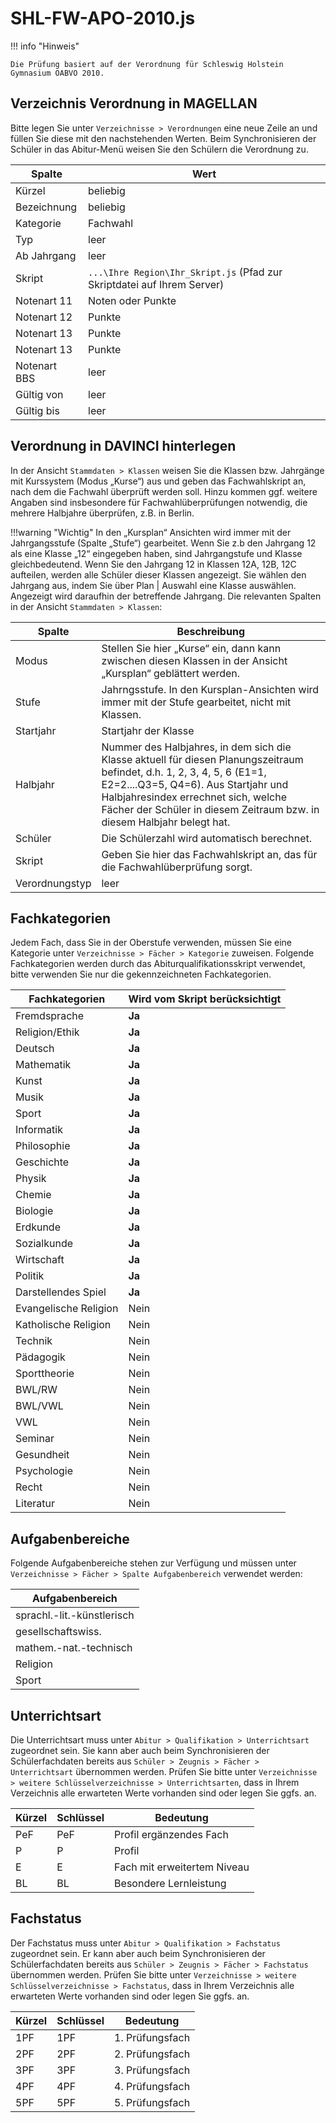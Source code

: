 # SHL-FW-APO-2010.js

!!! info "Hinweis"

    Die Prüfung basiert auf der Verordnung für Schleswig Holstein Gymnasium OABVO 2010.

## Verzeichnis Verordnung in MAGELLAN

Bitte legen Sie unter ```Verzeichnisse > Verordnungen``` eine neue Zeile an und füllen Sie diese mit den nachstehenden Werten. Beim Synchronisieren der Schüler in das Abitur-Menü weisen Sie den Schülern die Verordnung zu.

| Spalte       | Wert                                                                        |
| ------------ | --------------------------------------------------------------------------- |
| Kürzel       | beliebig                                                                    |
| Bezeichnung  | beliebig                                                                    |
| Kategorie    | Fachwahl                                                                    |
| Typ          | leer                                                                        |
| Ab Jahrgang  | leer                                                                        |
| Skript       | ```...\Ihre Region\Ihr_Skript.js``` (Pfad zur Skriptdatei auf Ihrem Server) |
| Notenart 11  | Noten oder Punkte                                                           |
| Notenart 12  | Punkte                                                                      |
| Notenart 13  | Punkte                                                                      |
| Notenart 13  | Punkte                                                                      |
| Notenart BBS | leer                                                                        |
| Gültig von   | leer                                                                        |
| Gültig bis   | leer                                                                        |

## Verordnung in DAVINCI hinterlegen

In der Ansicht ``Stammdaten > Klassen`` weisen Sie die Klassen bzw. Jahrgänge mit Kurssystem (Modus „Kurse“) aus und geben das Fachwahlskript an, nach dem die Fachwahl überprüft werden soll. Hinzu kommen ggf. weitere Angaben sind insbesondere für Fachwahlüberprüfungen notwendig, die mehrere Halbjahre überprüfen, z.B. in Berlin.

!!!warning "Wichtig"
    In den „Kursplan“ Ansichten wird immer mit der Jahrgangsstufe (Spalte „Stufe“) gearbeitet. Wenn Sie z.b den Jahrgang 12 als eine Klasse „12“ eingegeben haben, sind Jahrgangstufe und Klasse gleichbedeutend. Wenn Sie den Jahrgang 12 in Klassen 12A, 12B, 12C aufteilen, werden alle Schüler dieser Klassen angezeigt. Sie wählen den Jahrgang aus, indem Sie über Plan | Auswahl eine Klasse auswählen. Angezeigt wird daraufhin der betreffende Jahrgang.
Die relevanten Spalten in der Ansicht ``Stammdaten > Klassen``:

| Spalte | Beschreibung |
| -------------- | ----------- |
| Modus          | Stellen Sie hier „Kurse“ ein, dann kann zwischen diesen Klassen in der Ansicht „Kursplan“ geblättert werden. |
| Stufe  | Jahrngsstufe. In den Kursplan-Ansichten wird immer mit der Stufe gearbeitet, nicht mit Klassen.    |
| Startjahr   | Startjahr der Klasse   |
| Halbjahr   | Nummer des Halbjahres, in dem sich die Klasse aktuell für diesen Planungszeitraum befindet, d.h. 1, 2, 3, 4, 5, 6 (E1=1, E2=2....Q3=5, Q4=6). Aus Startjahr und Halbjahresindex errechnet sich, welche Fächer der Schüler in diesem Zeitraum bzw. in diesem Halbjahr belegt hat. |
| Schüler        | Die Schülerzahl wird automatisch berechnet.   |
| Skript         | Geben Sie hier das Fachwahlskript an, das für die Fachwahlüberprüfung sorgt.     |
| Verordnungstyp | leer  |

## Fachkategorien

Jedem Fach, dass Sie in der Oberstufe verwenden, müssen Sie eine Kategorie unter ```Verzeichnisse > Fächer > Kategorie``` zuweisen.
Folgende Fachkategorien werden durch das Abiturqualifikationsskript verwendet, bitte verwenden Sie nur die gekennzeichneten Fachkategorien.

| Fachkategorien        | Wird vom Skript berücksichtigt |
| --------------------- | ------------------------------ |  
| Fremdsprache          | **Ja**                         |
| Religion/Ethik        | **Ja**                         |
| Deutsch               | **Ja**                         |
| Mathematik            | **Ja**                         |
| Kunst                 | **Ja**                         |
| Musik                 | **Ja**                         |
| Sport                 | **Ja**                         |
| Informatik            | **Ja**                         |
| Philosophie           | **Ja**                         |
| Geschichte            | **Ja**                         |
| Physik                | **Ja**                         |
| Chemie                | **Ja**                         |
| Biologie              | **Ja**                         |
| Erdkunde              | **Ja**                         |
| Sozialkunde           | **Ja**                         |
| Wirtschaft            | **Ja**                         |
| Politik               | **Ja**                         |
| Darstellendes Spiel   | **Ja**                         |
| Evangelische Religion | Nein                           |
| Katholische Religion  | Nein                           |
| Technik               | Nein                           |
| Pädagogik             | Nein                           |
| Sporttheorie          | Nein                           |
| BWL/RW                | Nein                           |
| BWL/VWL               | Nein                           |
| VWL                   | Nein                           |
| Seminar               | Nein                           |
| Gesundheit            | Nein                           |
| Psychologie           | Nein                           |
| Recht                 | Nein                           |
| Literatur             | Nein                           |

## Aufgabenbereiche

Folgende Aufgabenbereiche stehen zur Verfügung und müssen unter ```Verzeichnisse > Fächer > Spalte Aufgabenbereich``` verwendet werden:

|Aufgabenbereich|
|--|
|sprachl.-lit.-künstlerisch|
|gesellschaftswiss.|
|mathem.-nat.-technisch|
|Religion|
|Sport|

## Unterrichtsart

Die Unterrichtsart muss unter ```Abitur > Qualifikation > Unterrichtsart``` zugeordnet sein. Sie kann aber auch beim Synchronisieren der Schülerfachdaten bereits aus ```Schüler > Zeugnis > Fächer > Unterrichtsart``` übernommen werden.
Prüfen Sie bitte unter ```Verzeichnisse > weitere Schlüsselverzeichnisse > Unterrichtsarten```,  dass in Ihrem Verzeichnis alle erwarteten Werte vorhanden sind oder legen Sie ggfs. an.

| Kürzel | Schlüssel | Bedeutung                   |
| ------ | --------- | --------------------------- |
| PeF    | PeF       | Profil ergänzendes Fach     |
| P      | P         | Profil                      |
| E      | E         | Fach mit erweitertem Niveau |
| BL     | BL        | Besondere Lernleistung      |

## Fachstatus

Der Fachstatus muss unter ```Abitur > Qualifikation > Fachstatus``` zugeordnet sein. Er kann aber auch beim Synchronisieren der Schülerfachdaten bereits aus ```Schüler > Zeugnis > Fächer > Fachstatus``` übernommen werden.
Prüfen Sie bitte unter ```Verzeichnisse > weitere Schlüsselverzeichnisse > Fachstatus```,  dass in Ihrem Verzeichnis alle erwarteten Werte vorhanden sind oder legen Sie ggfs. an.

| Kürzel | Schlüssel | Bedeutung       |
| ------ | --------- | --------------- |
| 1PF    | 1PF       | 1. Prüfungsfach |
| 2PF    | 2PF       | 2. Prüfungsfach |
| 3PF    | 3PF       | 3. Prüfungsfach |
| 4PF    | 4PF       | 4. Prüfungsfach |
| 5PF    | 5PF       | 5. Prüfungsfach |
